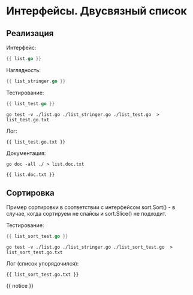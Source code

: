 # Интерфейсы. Двусвязный список

## Реализация

Интерфейс:

```go
{{ list.go }}
```

Наглядность:

```go
{{ list_stringer.go }}
```

Тестирование:

```go
{{ list_test.go }}
```

```shell
go test -v ./list.go ./list_stringer.go ./list_test.go  > list_test.go.txt
```

Лог:

```text
{{ list_test.go.txt }}
```

Документация:

```shell
go doc -all ./ > list.doc.txt
```

```text
{{ list.doc.txt }}
```

## Сортировка

Пример сортировки в соответствии с интерфейсом sort.Sort() - в случае, когда сортируем не слайсы и sort.Slice() не подходит.

Тестирование:

```go
{{ list_sort_test.go }}
```

```shell
go test -v ./list.go ./list_stringer.go ./list_sort_test.go  > list_sort_test.go.txt
```

Лог (список упорядочился):

```text
{{ list_sort_test.go.txt }}
```

{{ notice }}
